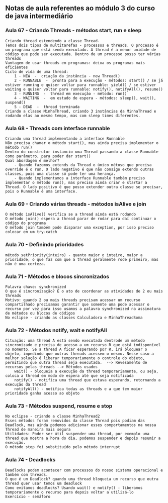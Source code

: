 ## Notas de aula referentes ao módulo 3 do curso de java intermediário

### Aula 67 - Criando Threads - métodos start, run e sleep
    Criando thread estendendo a classe Thread.
    Temos dois tipos de multitarefas - processos e threads. O processo é um programa que está sendo executado. A thread é a menor unidade de código que pode ser executada. Dentro de um processo posso ter várias threads
    Vantagem de usar threads em programas: deixa os programas mais eficientes
    Ciclo de vida de uma thread:
        1 - NEW  -  criação da instância - new Thread()
        2 - RUNNABLE  -  pronta para a execução - métodos: start() / se já estiver running e quiser voltar para runnable: yield() / se estiver waiting e quiser voltar para runnable: notify(), notifyAll(), resume()
        3 - RUNNING  -  thread em execução - método: run()
        4 - WAITING  -  em estado de espera - métodos: sleep(), wait(), suspend() 
        5 - DEAD  -  thread terminada
    Criando a classe MinhaThread, criando 3 instâncias da MinhaThread e rodando elas ao mesmo tempo, mas com sleep times diferentes.

### Aula 68 - Threads com interface runnable
    Criando uma thread implementando a interface Runnable
    Não precisa chamar o método start(), mas ainda precisa implementar o método run()
    Dentro do construtor instancio uma Thread passando a classe Runnable como parâmetro, para poder dar start()
    Qual abordagem é melhor?
        - Quando fazemos extends da Thread o único métoso que precisa override é o run. O lado negativo é que não consigo extends outras classes, pois uma classe só pode ter uma herança.
        - Quando implementamos a interface Runnable também preciso implementar o método run(), mas preciso ainda criar e startar a Thread. O lado positivo é que posso extender outra classe se precisar, pois o Runnable é uma interface.

### Aula 69 - Criando várias threads - métodos isAlive e join
    O método isAlive() verifica se a thread ainda está rodando
    O método join() espera a thread parar de rodar para daí continuar o código do programa
    O método join também pode disparar uma exception, por isso preciso colocar em um try-catch

### Aula 70 - Definindo prioridades
    método setPriority(inteiro) - quanto maior o inteiro, maior a prioridade, o que faz com que a thread geralmente rode primeiro, mas não é uma certeza.

### Aula 71 - Métodos e blocos sincronizados
    Palavra chave: synchronized
    O que é sincronização? É o ato de coordenar as atividades de 2 ou mais threads
    Motivo: quando 2 ou mais threads precisam acessar um recurso compartilhado precisamos garantir que somente uma pode acessar o recurso por vez para isso usamos a palavra synchronized na assinatura de métodos ou blocos de códigos
    No eclipse - criando as classes Calculadora e MinhaThreadSoma

### Aula 72 - Métodos notify, wait e notifyAll
    Cituação: uma thread A está sendo executada dentrode um método sincronizado e precisa de acesso a um recurso R que está indisponível no momento. Se a thread A ficar esperando por R, irá bloquear o objeto, impedindo que outras threads acessem o mesmo. Nesse caso a melhor solução é liberar temporariamente o controle do objeto, permitindo que outra thread seja executada.  --> Revesamento de recursos pelas threads --> Métodos usados
        wait() - bloqueia a execução da thread temporariamente, ou seja, coloca a thread em modo de espera até que seja notificada
        notify() - notifica uma thread que estava esperando, retornando a execução da thread
        notifyAll() - notifica todas as threads e a que tem maior prioridade ganha acesso ao objeto

### Aula 73 - Métodos suspend, resume e stop
    No eclipse - criando a classe MinhaThread2
    Esses métodos foram removidos da classe Thread pois podiam das Deadlock, mas ainda podemos adicionar esses comportamentos na nossa Thread de maneira mais segura
    Utilidades: Poder ser útil suspender uma thread, por exemplo uma thread que mostra a hora do dia, podemos suspender e depois resumir a execução.
    O método stop foi substituído pelo método interrupt

### Aula 74 - Deadlocks
    Deadlocks podem acontecer com processos do nosso sistema operacional e também com threads.
    O que é um Deadlock? quando uma thread bloqueia um recurso que outra thread quer usar temos um deadlock
    Como evitamos deadlocks? Usando wait() e notify() - liberamos temporariamente o recurso para depois voltar a utilizá-lo
    Exercício - semáforo

    